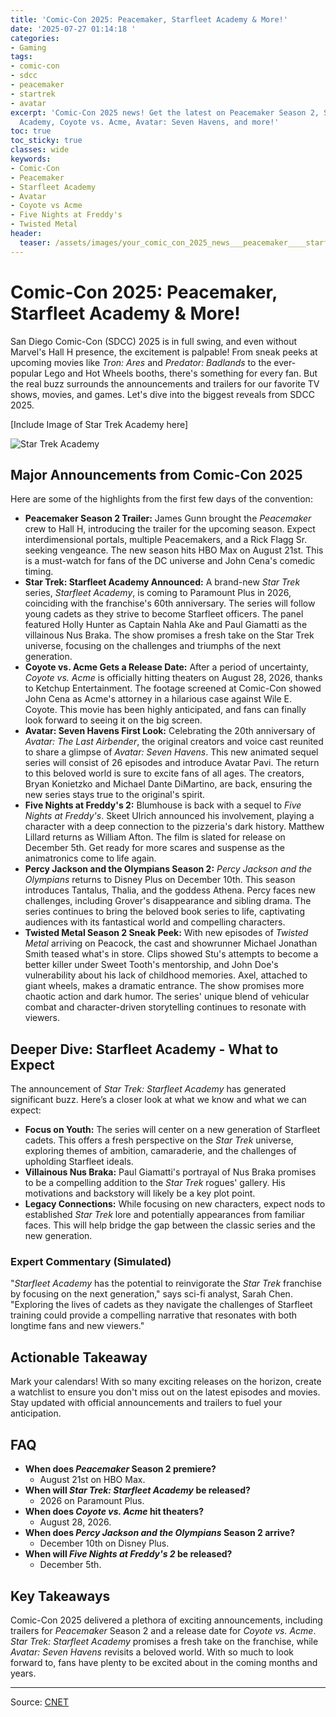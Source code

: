 ```yaml
---
title: 'Comic-Con 2025: Peacemaker, Starfleet Academy & More!'
date: '2025-07-27 01:14:18 '
categories:
- Gaming
tags:
- comic-con
- sdcc
- peacemaker
- startrek
- avatar
excerpt: 'Comic-Con 2025 news! Get the latest on Peacemaker Season 2, Star Trek: Starfleet
  Academy, Coyote vs. Acme, Avatar: Seven Havens, and more!'
toc: true
toc_sticky: true
classes: wide
keywords:
- Comic-Con
- Peacemaker
- Starfleet Academy
- Avatar
- Coyote vs Acme
- Five Nights at Freddy's
- Twisted Metal
header:
  teaser: /assets/images/your_comic_con_2025_news___peacemaker____starfleet_20250727011418.jpg
---
```


# Comic-Con 2025: Peacemaker, Starfleet Academy & More!

San Diego Comic-Con (SDCC) 2025 is in full swing, and even without Marvel's Hall H presence, the excitement is palpable! From sneak peeks at upcoming movies like *Tron: Ares* and *Predator: Badlands* to the ever-popular Lego and Hot Wheels booths, there's something for every fan. But the real buzz surrounds the announcements and trailers for our favorite TV shows, movies, and games. Let's dive into the biggest reveals from SDCC 2025.

[Include Image of Star Trek Academy here]

![Star Trek Academy](https://www.cnet.com/a/img/resize/3c99a9128f234aa793d204f2863359b0b5a9912d/hub/2025/07/26/bd68cef1-ef7c-4e91-8c6d-014c66a9d1f8/star-trek-starfleet-academy.jpg?auto=webp&fit=crop&height=614&width=1092)

## Major Announcements from Comic-Con 2025

Here are some of the highlights from the first few days of the convention:

*   **Peacemaker Season 2 Trailer:** James Gunn brought the *Peacemaker* crew to Hall H, introducing the trailer for the upcoming season. Expect interdimensional portals, multiple Peacemakers, and a Rick Flagg Sr. seeking vengeance. The new season hits HBO Max on August 21st. This is a must-watch for fans of the DC universe and John Cena's comedic timing.
*   **Star Trek: Starfleet Academy Announced:** A brand-new *Star Trek* series, *Starfleet Academy*, is coming to Paramount Plus in 2026, coinciding with the franchise's 60th anniversary. The series will follow young cadets as they strive to become Starfleet officers. The panel featured Holly Hunter as Captain Nahla Ake and Paul Giamatti as the villainous Nus Braka. The show promises a fresh take on the Star Trek universe, focusing on the challenges and triumphs of the next generation.
*   **Coyote vs. Acme Gets a Release Date:** After a period of uncertainty, *Coyote vs. Acme* is officially hitting theaters on August 28, 2026, thanks to Ketchup Entertainment. The footage screened at Comic-Con showed John Cena as Acme's attorney in a hilarious case against Wile E. Coyote. This movie has been highly anticipated, and fans can finally look forward to seeing it on the big screen.
*   **Avatar: Seven Havens First Look:** Celebrating the 20th anniversary of *Avatar: The Last Airbender*, the original creators and voice cast reunited to share a glimpse of *Avatar: Seven Havens*. This new animated sequel series will consist of 26 episodes and introduce Avatar Pavi. The return to this beloved world is sure to excite fans of all ages. The creators, Bryan Konietzko and Michael Dante DiMartino, are back, ensuring the new series stays true to the original's spirit.
*   **Five Nights at Freddy's 2:** Blumhouse is back with a sequel to *Five Nights at Freddy's*. Skeet Ulrich announced his involvement, playing a character with a deep connection to the pizzeria's dark history. Matthew Lillard returns as William Afton. The film is slated for release on December 5th. Get ready for more scares and suspense as the animatronics come to life again.
*   **Percy Jackson and the Olympians Season 2:** *Percy Jackson and the Olympians* returns to Disney Plus on December 10th. This season introduces Tantalus, Thalia, and the goddess Athena. Percy faces new challenges, including Grover's disappearance and sibling drama. The series continues to bring the beloved book series to life, captivating audiences with its fantastical world and compelling characters.
*   **Twisted Metal Season 2 Sneak Peek:** With new episodes of *Twisted Metal* arriving on Peacock, the cast and showrunner Michael Jonathan Smith teased what's in store. Clips showed Stu's attempts to become a better killer under Sweet Tooth's mentorship, and John Doe's vulnerability about his lack of childhood memories. Axel, attached to giant wheels, makes a dramatic entrance. The show promises more chaotic action and dark humor. The series' unique blend of vehicular combat and character-driven storytelling continues to resonate with viewers.

## Deeper Dive: Starfleet Academy - What to Expect

The announcement of *Star Trek: Starfleet Academy* has generated significant buzz. Here’s a closer look at what we know and what we can expect:

*   **Focus on Youth:** The series will center on a new generation of Starfleet cadets. This offers a fresh perspective on the *Star Trek* universe, exploring themes of ambition, camaraderie, and the challenges of upholding Starfleet ideals.
*   **Villainous Nus Braka:** Paul Giamatti's portrayal of Nus Braka promises to be a compelling addition to the *Star Trek* rogues' gallery. His motivations and backstory will likely be a key plot point.
*   **Legacy Connections:** While focusing on new characters, expect nods to established *Star Trek* lore and potentially appearances from familiar faces. This will help bridge the gap between the classic series and the new generation.

### Expert Commentary (Simulated)

"*Starfleet Academy* has the potential to reinvigorate the *Star Trek* franchise by focusing on the next generation," says sci-fi analyst, Sarah Chen. "Exploring the lives of cadets as they navigate the challenges of Starfleet training could provide a compelling narrative that resonates with both longtime fans and new viewers."

## Actionable Takeaway

Mark your calendars! With so many exciting releases on the horizon, create a watchlist to ensure you don't miss out on the latest episodes and movies. Stay updated with official announcements and trailers to fuel your anticipation.

## FAQ

*   **When does *Peacemaker* Season 2 premiere?**
    *   August 21st on HBO Max.
*   **When will *Star Trek: Starfleet Academy* be released?**
    *   2026 on Paramount Plus.
*   **When does *Coyote vs. Acme* hit theaters?**
    *   August 28, 2026.
*   **When does *Percy Jackson and the Olympians* Season 2 arrive?**
    *   December 10th on Disney Plus.
*   **When will *Five Nights at Freddy's 2* be released?**
    *   December 5th.

## Key Takeaways

Comic-Con 2025 delivered a plethora of exciting announcements, including trailers for *Peacemaker* Season 2 and a release date for *Coyote vs. Acme*. *Star Trek: Starfleet Academy* promises a fresh take on the franchise, while *Avatar: Seven Havens* revisits a beloved world. With so much to look forward to, fans have plenty to be excited about in the coming months and years.

---

Source: [CNET](https://www.cnet.com/tech/services-and-software/your-comic-con-2025-news-peacemaker-starfleet-academy-more-thrills/#ftag=CAD590a51e)